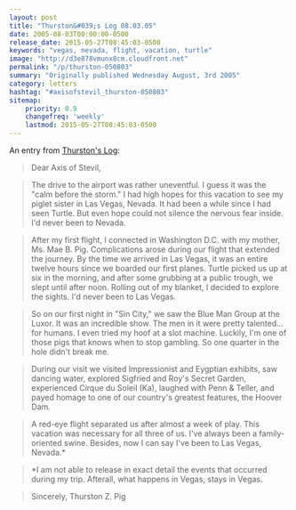 ```yaml
---
layout: post
title: "Thurston&#039;s Log 08.03.05"
date: 2005-08-03T00:00:00-0500
release_date: 2015-05-27T08:45:03-0500
keywords: "vegas, nevada, flight, vacation, turtle"
image: "http://d3e878vmunx8cm.cloudfront.net"
permalink: "/p/thurston-050803"
summary: "Originally published Wednesday August, 3rd 2005"
category: letters
hashtag: "#axisofstevil_thurston-050803"
sitemap:
    priority: 0.9
    changefreq: 'weekly'
    lastmod: 2015-05-27T08:45:03-0500
---
```


An entry from [Thurston's Log](/p/thurston):

> Dear Axis of Stevil,

> The drive to the airport was rather uneventful. I guess it was the "calm before the storm." I had high hopes for this vacation to see my piglet sister in Las Vegas, Nevada. It had been a while since I had seen Turtle. But even hope could not silence the nervous fear inside. I'd never been to Nevada.

> After my first flight, I connected in Washington D.C. with my mother, Ms. Mae B. Pig. Complications arose during our flight that extended the journey. By the time we arrived in Las Vegas, it was an entire twelve hours since we boarded our first planes. Turtle picked us up at six in the morning, and after some grubbing at a public trough, we slept until after noon. Rolling out of my blanket, I decided to explore the sights. I'd never been to Las Vegas.

> So on our first night in "Sin City," we saw the Blue Man Group at the Luxor. It was an incredible show. The men in it were pretty talented... for humans. I even tried my hoof at a slot machine. Luckily, I'm one of those pigs that knows when to stop gambling. So one quarter in the hole didn't break me.

> During our visit we visited Impressionist and Eygptian exhibits, saw dancing water, explored Sigfried and Roy's Secret Garden, experienced Cirque du Soleil (Ka), laughed with Penn & Teller, and payed homage to one of our country's greatest features, the Hoover Dam.

> A red-eye flight separated us after almost a week of play. This vacation was necessary for all three of us. I've always been a family-oriented swine. Besides, now I can say I've been to Las Vegas, Nevada.*

> *I am not able to release in exact detail the events that occurred during my trip. Afterall, what happens in Vegas, stays in Vegas.

> Sincerely,
> Thurston Z. Pig
